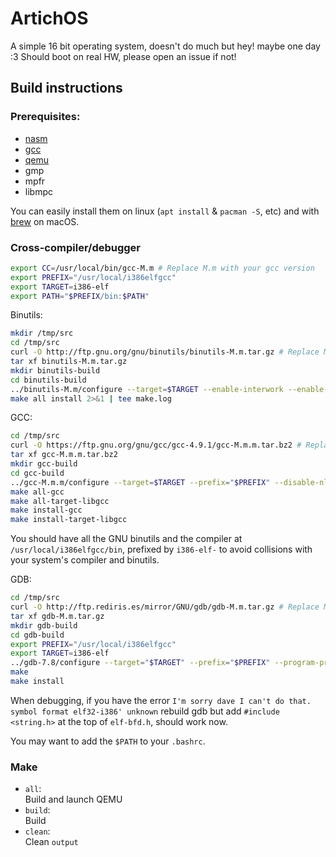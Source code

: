 # ArtichOS
A simple 16 bit operating system, doesn't do much but hey! maybe one day :3
Should boot on real HW, please open an issue if not!
  
## Build instructions
### Prerequisites:
- [nasm](https://www.nasm.us)
- [gcc](https://gcc.gnu.org)
- [qemu](https://www.qemu.org)
- gmp
- mpfr
- libmpc

You can easily install them on linux (`apt install` & `pacman -S`, etc) and with [brew](https://brew.sh) on macOS.

### Cross-compiler/debugger
```bash
export CC=/usr/local/bin/gcc-M.m # Replace M.m with your gcc version
export PREFIX="/usr/local/i386elfgcc"
export TARGET=i386-elf
export PATH="$PREFIX/bin:$PATH"
```
Binutils:
```bash
mkdir /tmp/src
cd /tmp/src
curl -O http://ftp.gnu.org/gnu/binutils/binutils-M.m.tar.gz # Replace M.m with your desired version
tar xf binutils-M.m.tar.gz
mkdir binutils-build
cd binutils-build
../binutils-M.m/configure --target=$TARGET --enable-interwork --enable-multilib --disable-nls --disable-werror --prefix=$PREFIX 2>&1 | tee configure.log
make all install 2>&1 | tee make.log
```
GCC:
```bash
cd /tmp/src
curl -O https://ftp.gnu.org/gnu/gcc/gcc-4.9.1/gcc-M.m.m.tar.bz2 # Replace M.m.m with your desired version
tar xf gcc-M.m.m.tar.bz2
mkdir gcc-build
cd gcc-build
../gcc-M.m.m/configure --target=$TARGET --prefix="$PREFIX" --disable-nls --disable-libssp --enable-languages=c,c++ --without-headers
make all-gcc 
make all-target-libgcc 
make install-gcc 
make install-target-libgcc 
```
You should have all the GNU binutils and the compiler at `/usr/local/i386elfgcc/bin`, prefixed by `i386-elf-` to avoid collisions with your system's compiler and binutils.

GDB:
```bash
cd /tmp/src
curl -O http://ftp.rediris.es/mirror/GNU/gdb/gdb-M.m.tar.gz # Replace M.m with your desired version
tar xf gdb-M.m.tar.gz
mkdir gdb-build
cd gdb-build
export PREFIX="/usr/local/i386elfgcc"
export TARGET=i386-elf
../gdb-7.8/configure --target="$TARGET" --prefix="$PREFIX" --program-prefix=i386-elf-
make
make install
```
When debugging, if you have the error `I'm sorry dave I can't do that. symbol format elf32-i386' unknown` rebuild gdb but add `#include <string.h>` at the top of `elf-bfd.h`, should work now.  

You may want to add the `$PATH` to your `.bashrc`.

### Make
- `all`:  
  Build and launch QEMU
- `build`:  
  Build
- `clean`:  
	Clean `output`
